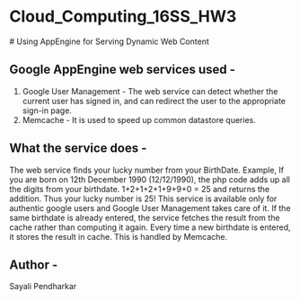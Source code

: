 Cloud_Computing_16SS_HW3
========================

<snippet>
  <content>
# Using AppEngine for Serving Dynamic Web Content

## Google AppEngine web services used - 
1. Google User Management - 
The web service can detect whether the current user has signed in, and can redirect the user to the appropriate sign-in page.
2. Memcache - 
It is used to speed up common datastore queries.

## What the service does - 
The web service finds your lucky number from your BirthDate.
Example, If you are born on 12th December 1990 (12/12/1990), the php code adds up all the digits from your birthdate. 1+2+1+2+1+9+9+0 = 25 and returns the addition.
Thus your lucky number is 25!
This service is available only for authentic google users and Google User Management takes care of it.
If the same birthdate is already entered, the service fetches the result from the cache rather than computing it again. Every time a new birthdate is entered, it stores the result in cache. This is handled by Memcache.

## Author - 

Sayali Pendharkar


</content>
</snippet>
